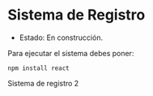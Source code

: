 <h1> Sistema de Registro </h1>

 - Estado: En construcción. 

Para ejecutar el sistema debes poner:

```npm install react```

Sistema de registro 2 

